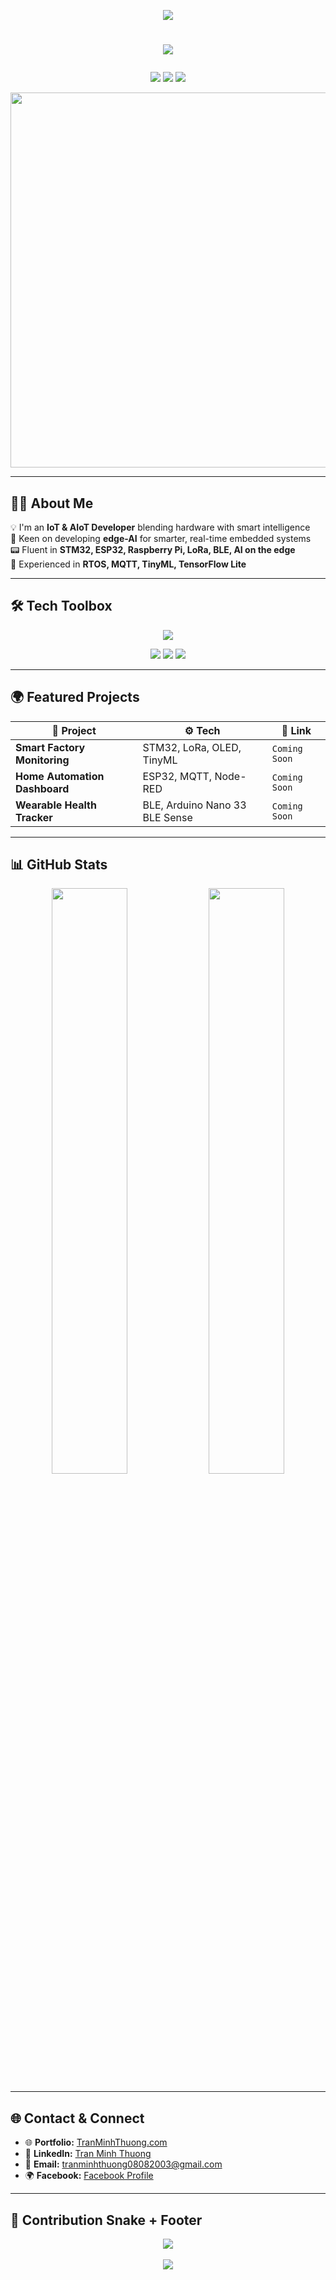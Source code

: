 <!-- Tran Minh Thuong - Futuristic IoT | AIoT GitHub Profile -->

<!-- 🌈 Hiệu ứng sóng gradient mở đầu -->
<p align="center">
  <img src="https://capsule-render.vercel.app/api?type=waving&color=0:00c6ff,100:0072ff&height=240&section=header&text=🚀%20Tran%20Minh%20Thuong%20🚀&fontSize=42&fontColor=ffffff&animation=twinkling" />
</p>

<!-- 🤖 Hiệu ứng đánh máy -->
<h1 align="center">
  
  <img src="https://readme-typing-svg.demolab.com?
font=JetBrains+Mono&weight=600&pause=1000&color=00E5FF&vCenter=true&multiline=true&center=true&width=700&lines=Hi,+I'm+Tran+Minh+Thuong;Embedded+Systems+%7C+IoT+%7C+AIoT+Developer;Tech+is+the+future,+and+I'm+build
ing+it."/>
  
</h1>

<!-- 💡 Icon badge hiện đại -->
<p align="center">
  <img src="https://img.shields.io/badge/IoT%20Engineer-blue?style=for-the-badge&logo=raspberrypi&logoColor=white"/>
  <img src="https://img.shields.io/badge/AIoT%20Developer-purple?style=for-the-badge&logo=nvidia&logoColor=white"/>
  <img src="https://img.shields.io/badge/Cloud%20Integration-Azure-0078D4?style=for-the-badge&logo=azure-devops&logoColor=white"/>
</p>

<!-- 🌌 GIF nền tech -->
<div align="center">
  <img src="https://media.giphy.com/media/xT9IgzoKnwFNmISR8I/giphy.gif" width="600"/>
</div>

---

## 👨‍💻 About Me

💡 I'm an **IoT & AIoT Developer** blending hardware with smart intelligence  
🧠 Keen on developing **edge-AI** for smarter, real-time embedded systems  
📟 Fluent in **STM32, ESP32, Raspberry Pi, LoRa, BLE, AI on the edge**  
🧰 Experienced in **RTOS, MQTT, TinyML, TensorFlow Lite**

---

## 🛠️ Tech Toolbox

<p align="center">
  <img src="https://skillicons.dev/icons?i=c,cpp,python,arduino,raspberrypi,linux,vscode,git,github,stm32,azure,vercel,docker" />
</p>

<p align="center">
  <img src="https://img.shields.io/badge/TinyML-TensorFlow_Lite-yellow?style=flat-square&logo=tensorflow&logoColor=orange"/>
  <img src="https://img.shields.io/badge/Cloud-MQTT-green?style=flat-square&logo=cloudflare&logoColor=white"/>
  <img src="https://img.shields.io/badge/Edge-AI-blueviolet?style=flat-square&logo=nvidia&logoColor=white"/>
</p>

---

## 🌍 Featured Projects

| 🚀 Project | ⚙️ Tech | 🔗 Link |
|-----------|---------|--------|
| **Smart Factory Monitoring** | STM32, LoRa, OLED, TinyML | `Coming Soon` |
| **Home Automation Dashboard** | ESP32, MQTT, Node-RED | `Coming Soon` |
| **Wearable Health Tracker** | BLE, Arduino Nano 33 BLE Sense | `Coming Soon` |

---

## 📊 GitHub Stats

<div align="center">
  <img src="https://github-readme-stats.vercel.app/api?username=TranMinhThuong&show_icons=true&theme=tokyonight&count_private=true" width="49%">
  <img src="https://github-readme-streak-stats.herokuapp.com?user=TranMinhThuong&theme=tokyonight&hide_border=true" width="49%">
</div>

---

## 🌐 Contact & Connect

- 🌐 **Portfolio:** [TranMinhThuong.com](https://myweb-tmt.vercel.app/)
- 💼 **LinkedIn:** [Tran Minh Thuong](https://www.linkedin.com)
- 📧 **Email:** tranminhthuong08082003@gmail.com
- 🌍 **Facebook:** [Facebook Profile](https://www.facebook.com/trannminh.thuongg)

---

## 🔁 Contribution Snake + Footer

<div align="center">
  <img src="https://github.com/TranMinhThuong/TranMinhThuong/raw/output/github-contribution-grid-snake.svg" />
  <br><br>
  <img src="https://capsule-render.vercel.app/api?type=waving&color=0072ff&height=140&section=footer"/>
</div>

